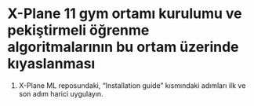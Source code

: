 # X-Plane 11 gym ortamı kurulumu ve pekiştirmeli öğrenme algoritmalarının bu ortam üzerinde kıyaslanması


1. X-Plane ML reposundaki, “Installation guide” kısmındaki adımları ilk ve son adım harici uygulayın.
